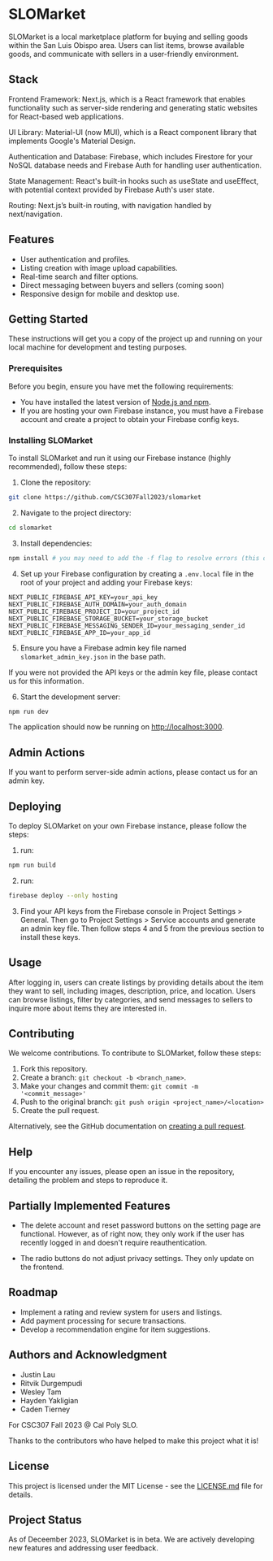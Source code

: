 # SLOMarket

SLOMarket is a local marketplace platform for buying and selling goods within the San Luis Obispo area. Users can list items, browse available goods, and communicate with sellers in a user-friendly environment.

## Stack

Frontend Framework: Next.js, which is a React framework that enables functionality such as server-side rendering and generating static websites for React-based web applications.

UI Library: Material-UI (now MUI), which is a React component library that implements Google's Material Design.

Authentication and Database: Firebase, which includes Firestore for your NoSQL database needs and Firebase Auth for handling user authentication.

State Management: React's built-in hooks such as useState and useEffect, with potential context provided by Firebase Auth's user state.

Routing: Next.js’s built-in routing, with navigation handled by next/navigation. 


## Features

- User authentication and profiles.
- Listing creation with image upload capabilities.
- Real-time search and filter options.
- Direct messaging between buyers and sellers (coming soon)
- Responsive design for mobile and desktop use.

## Getting Started

These instructions will get you a copy of the project up and running on your local machine for development and testing purposes.

### Prerequisites

Before you begin, ensure you have met the following requirements:

- You have installed the latest version of [Node.js and npm](https://nodejs.org/en/).
- If you are hosting your own Firebase instance, you must have a Firebase account and create a project to obtain your Firebase config keys.

### Installing SLOMarket

To install SLOMarket and run it using our Firebase instance (highly recommended), follow these steps:

1. Clone the repository:
```bash
git clone https://github.com/CSC307Fall2023/slomarket
```

2. Navigate to the project directory:
```bash
cd slomarket
```

3. Install dependencies:
```bash
npm install # you may need to add the -f flag to resolve errors (this doesn't break anything)
```

4. Set up your Firebase configuration by creating a `.env.local` file in the root of your project and adding your Firebase keys: 
```env
NEXT_PUBLIC_FIREBASE_API_KEY=your_api_key
NEXT_PUBLIC_FIREBASE_AUTH_DOMAIN=your_auth_domain
NEXT_PUBLIC_FIREBASE_PROJECT_ID=your_project_id
NEXT_PUBLIC_FIREBASE_STORAGE_BUCKET=your_storage_bucket
NEXT_PUBLIC_FIREBASE_MESSAGING_SENDER_ID=your_messaging_sender_id
NEXT_PUBLIC_FIREBASE_APP_ID=your_app_id
```

5. Ensure you have a Firebase admin key file named `slomarket_admin_key.json` in the base path.

If you were not provided the API keys or the admin key file, please contact us for this information. 

6. Start the development server:
```bash
npm run dev
```

The application should now be running on [http://localhost:3000](http://localhost:3000).

## Admin Actions

If you want to perform server-side admin actions, please contact us for an admin key.

## Deploying 

To deploy SLOMarket on your own Firebase instance, please follow the steps: 

1. run: 
```bash
npm run build
```

2. run: 
```bash
firebase deploy --only hosting
```

3. Find your API keys from the Firebase console in Project Settings > General. Then go to Project Settings > Service accounts and generate an admin key file. Then follow steps 4 and 5 from the previous section to install these keys.

## Usage

After logging in, users can create listings by providing details about the item they want to sell, including images, description, price, and location. Users can browse listings, filter by categories, and send messages to sellers to inquire more about items they are interested in.

## Contributing

We welcome contributions. To contribute to SLOMarket, follow these steps:

1. Fork this repository.
2. Create a branch: `git checkout -b <branch_name>`.
3. Make your changes and commit them: `git commit -m '<commit_message>'`
4. Push to the original branch: `git push origin <project_name>/<location>`
5. Create the pull request.

Alternatively, see the GitHub documentation on [creating a pull request](https://help.github.com/articles/creating-a-pull-request/).

## Help

If you encounter any issues, please open an issue in the repository, detailing the problem and steps to reproduce it.

## Partially Implemented Features

- The delete account and reset password buttons on the setting page are functional. However, as of right now, they only work if the user has recently logged in and doesn't require reauthentication.

- The radio buttons do not adjust privacy settings.  They only update on the frontend.

## Roadmap

- Implement a rating and review system for users and listings.
- Add payment processing for secure transactions.
- Develop a recommendation engine for item suggestions.

## Authors and Acknowledgment

- Justin Lau 
- Ritvik Durgempudi
- Wesley Tam 
- Hayden Yakligian
- Caden Tierney 

For CSC307 Fall 2023 @ Cal Poly SLO. 

Thanks to the contributors who have helped to make this project what it is!

## License

This project is licensed under the MIT License - see the [LICENSE.md](LICENSE) file for details.

## Project Status

As of Deceember 2023, SLOMarket is in beta. We are actively developing new features and addressing user feedback.



